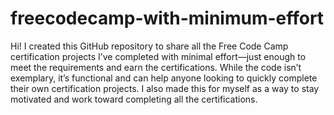 # freecodecamp-with-minimum-effort

Hi! I created this GitHub repository to share all the Free Code Camp certification projects I’ve completed with minimal effort—just enough to meet the requirements and earn the certifications. While the code isn’t exemplary, it’s functional and can help anyone looking to quickly complete their own certification projects. I also made this for myself as a way to stay motivated and work toward completing all the certifications.
